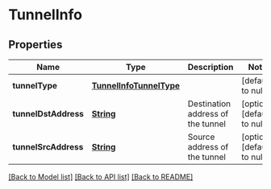# TunnelInfo
## Properties

Name | Type | Description | Notes
------------ | ------------- | ------------- | -------------
**tunnelType** | [**TunnelInfoTunnelType**](TunnelInfoTunnelType.md) |  | [default to null]
**tunnelDstAddress** | [**String**](string.md) | Destination address of the tunnel | [optional] [default to null]
**tunnelSrcAddress** | [**String**](string.md) | Source address of the tunnel | [optional] [default to null]

[[Back to Model list]](../README.md#documentation-for-models) [[Back to API list]](../README.md#documentation-for-api-endpoints) [[Back to README]](../README.md)

